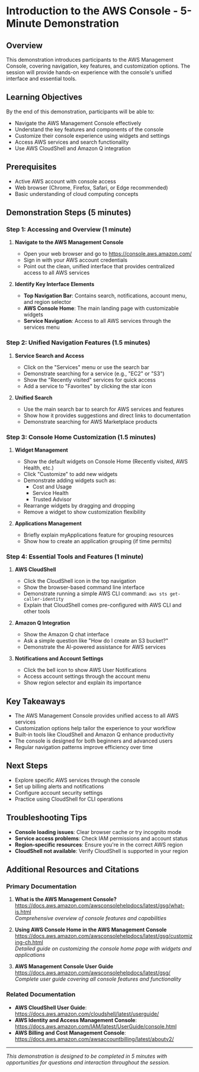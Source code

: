 # Introduction to the AWS Console - 5-Minute Demonstration

## Overview
This demonstration introduces participants to the AWS Management Console, covering navigation, key features, and customization options. The session will provide hands-on experience with the console's unified interface and essential tools.

## Learning Objectives
By the end of this demonstration, participants will be able to:
- Navigate the AWS Management Console effectively
- Understand the key features and components of the console
- Customize their console experience using widgets and settings
- Access AWS services and search functionality
- Use AWS CloudShell and Amazon Q integration

## Prerequisites
- Active AWS account with console access
- Web browser (Chrome, Firefox, Safari, or Edge recommended)
- Basic understanding of cloud computing concepts

## Demonstration Steps (5 minutes)

### Step 1: Accessing and Overview (1 minute)
1. **Navigate to the AWS Management Console**
   - Open your web browser and go to https://console.aws.amazon.com/
   - Sign in with your AWS account credentials
   - Point out the clean, unified interface that provides centralized access to all AWS services

2. **Identify Key Interface Elements**
   - **Top Navigation Bar**: Contains search, notifications, account menu, and region selector
   - **AWS Console Home**: The main landing page with customizable widgets
   - **Service Navigation**: Access to all AWS services through the services menu

### Step 2: Unified Navigation Features (1.5 minutes)
1. **Service Search and Access**
   - Click on the "Services" menu or use the search bar
   - Demonstrate searching for a service (e.g., "EC2" or "S3")
   - Show the "Recently visited" services for quick access
   - Add a service to "Favorites" by clicking the star icon

2. **Unified Search**
   - Use the main search bar to search for AWS services and features
   - Show how it provides suggestions and direct links to documentation
   - Demonstrate searching for AWS Marketplace products

### Step 3: Console Home Customization (1.5 minutes)
1. **Widget Management**
   - Show the default widgets on Console Home (Recently visited, AWS Health, etc.)
   - Click "Customize" to add new widgets
   - Demonstrate adding widgets such as:
     - Cost and Usage
     - Service Health
     - Trusted Advisor
   - Rearrange widgets by dragging and dropping
   - Remove a widget to show customization flexibility

2. **Applications Management**
   - Briefly explain myApplications feature for grouping resources
   - Show how to create an application grouping (if time permits)

### Step 4: Essential Tools and Features (1 minute)
1. **AWS CloudShell**
   - Click the CloudShell icon in the top navigation
   - Show the browser-based command line interface
   - Demonstrate running a simple AWS CLI command: `aws sts get-caller-identity`
   - Explain that CloudShell comes pre-configured with AWS CLI and other tools

2. **Amazon Q Integration**
   - Show the Amazon Q chat interface
   - Ask a simple question like "How do I create an S3 bucket?"
   - Demonstrate the AI-powered assistance for AWS services

3. **Notifications and Account Settings**
   - Click the bell icon to show AWS User Notifications
   - Access account settings through the account menu
   - Show region selector and explain its importance

## Key Takeaways
- The AWS Management Console provides unified access to all AWS services
- Customization options help tailor the experience to your workflow
- Built-in tools like CloudShell and Amazon Q enhance productivity
- The console is designed for both beginners and advanced users
- Regular navigation patterns improve efficiency over time

## Next Steps
- Explore specific AWS services through the console
- Set up billing alerts and notifications
- Configure account security settings
- Practice using CloudShell for CLI operations

## Troubleshooting Tips
- **Console loading issues**: Clear browser cache or try incognito mode
- **Service access problems**: Check IAM permissions and account status
- **Region-specific resources**: Ensure you're in the correct AWS region
- **CloudShell not available**: Verify CloudShell is supported in your region

## Additional Resources and Citations

### Primary Documentation
1. **What is the AWS Management Console?**  
   https://docs.aws.amazon.com/awsconsolehelpdocs/latest/gsg/what-is.html  
   *Comprehensive overview of console features and capabilities*

2. **Using AWS Console Home in the AWS Management Console**  
   https://docs.aws.amazon.com/awsconsolehelpdocs/latest/gsg/customizing-ch.html  
   *Detailed guide on customizing the console home page with widgets and applications*

3. **AWS Management Console User Guide**  
   https://docs.aws.amazon.com/awsconsolehelpdocs/latest/gsg/  
   *Complete user guide covering all console features and functionality*

### Related Documentation
- **AWS CloudShell User Guide**: https://docs.aws.amazon.com/cloudshell/latest/userguide/
- **AWS Identity and Access Management Console**: https://docs.aws.amazon.com/IAM/latest/UserGuide/console.html
- **AWS Billing and Cost Management Console**: https://docs.aws.amazon.com/awsaccountbilling/latest/aboutv2/

---
*This demonstration is designed to be completed in 5 minutes with opportunities for questions and interaction throughout the session.*
